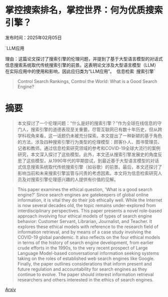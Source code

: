 # 掌控搜索排名，掌控世界：何为优质搜索引擎？

发布时间：2025年02月05日

`LLM应用

理由：这篇论文探讨了搜索引擎的伦理问题，并提到了基于大型语言模型的对话式信息搜索系统取代传统搜索引擎的前景。这表明论文涉及大型语言模型（LLM）在实际应用中的使用和影响，因此应归类为“LLM应用”。` `信息检索` `搜索引擎`

> Control Search Rankings, Control the World: What is a Good Search Engine?

# 摘要

> 本文探讨了一个伦理问题：“什么是好的搜索引擎？”作为全球在线信息的守门人，搜索引擎的道德表现至关重要。尽管互联网已有数十年历史，但从跨学科视角来看，这一话题仍未被充分探索。本文提出了一种新颖的基于角色的方法，涉及四种搜索引擎行为类型的伦理模型：顾客仆人、图书管理员、记者和教师。通过信息检索研究领域的参考和COVID-19全球大流行的案例研究，本文深入探讨了这些模型。此外，本文还从搜索引擎发展史的角度反思了这些模型，从1990年代的早期尝试，到最近基于大型语言模型的对话式信息搜索系统取代传统搜索引擎（如谷歌）的前景。最后，本文还探讨了影响当前和未来搜索引擎监管与问责的考虑因素。本文将为信息检索研究人员及对搜索引擎伦理感兴趣的人提供有价值的见解。

> This paper examines the ethical question, 'What is a good search engine?' Since search engines are gatekeepers of global online information, it is vital they do their job ethically well. While the Internet is now several decades old, the topic remains under-explored from interdisciplinary perspectives. This paper presents a novel role-based approach involving four ethical models of types of search engine behavior: Customer Servant, Librarian, Journalist, and Teacher. It explores these ethical models with reference to the research field of information retrieval, and by means of a case study involving the COVID-19 global pandemic. It also reflects on the four ethical models in terms of the history of search engine development, from earlier crude efforts in the 1990s, to the very recent prospect of Large Language Model-based conversational information seeking systems taking on the roles of established web search engines like Google. Finally, the paper outlines considerations that inform present and future regulation and accountability for search engines as they continue to evolve. The paper should interest information retrieval researchers and others interested in the ethics of search engines.

[Arxiv](https://arxiv.org/abs/2502.02957)